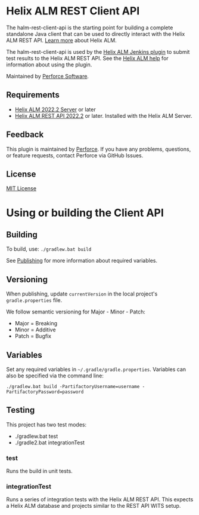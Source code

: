 # Helix ALM REST Client API

The halm-rest-client-api is the starting point for building a complete standalone Java client that can be used to directly interact with the Helix ALM REST API. [Learn more](https://www.perforce.com/products/helix-alm) about Helix ALM.

The halm-rest-client-api is used by the [Helix ALM Jenkins plugin]() to submit test results to the Helix ALM REST API. See the [Helix ALM help](https://help.perforce.com/alm/help.php?product=helixalm&type=web&topic=JenkinsPlugin) for information about using the plugin.

Maintained by [Perforce Software](https://www.perforce.com/).

## Requirements
* [Helix ALM 2022.2 Server](https://www.perforce.com/downloads/helix-alm) or later
* [Helix ALM REST API 2022.2](https://www.perforce.com/downloads/helix-alm) or later. Installed with the Helix ALM Server.

## Feedback
This plugin is maintained by [Perforce](https://www.perforce.com/). If you have any problems, questions, or feature requests, contact Perforce via GitHub Issues.

## License
[MIT License](LICENSE.md)

# Using or building the Client API

## Building
To build, use:
`./gradlew.bat build`

See [Publishing](#Publishing) for more information about required variables.

## Versioning
When publishing, update `currentVersion` in the local project's `gradle.properties` file.

We follow semantic versioning for Major - Minor - Patch:
* Major = Breaking
* Minor = Additive
* Patch = Bugfix

## Variables
Set any required variables in `~/.gradle/gradle.properties`. Variables can also be specified via the command line:

`./gradlew.bat build -PartifactoryUsername=username -PartifactoryPassword=password`

## Testing
This project has two test modes:
* ./gradlew.bat test
* ./gradle2.bat integrationTest

### test
Runs the build in unit tests.

### integrationTest
Runs a series of integration tests with the Helix ALM REST API. This expects a Helix ALM database and projects similar to the
REST API WITS setup.